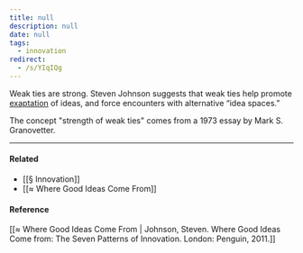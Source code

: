 ```yaml
---
title: null
description: null
date: null
tags:
  - innovation
redirect:
  - /s/YIqIQg
---
```


Weak ties are strong. Steven Johnson suggests that weak ties help promote [exaptation](https://publish.obsidian.md/mobydiction/notes/%C2%B6+Expatation) of ideas, and force encounters with alternative “idea spaces.”

The concept "strength of weak ties" comes from a 1973 essay by Mark S. Granovetter.

---

#### Related

- [[§ Innovation]]
- [[≈ Where Good Ideas Come From]]

#### Reference

[[≈ Where Good Ideas Come From | Johnson, Steven. Where Good Ideas Come from: The Seven Patterns of Innovation. London: Penguin, 2011.]]

